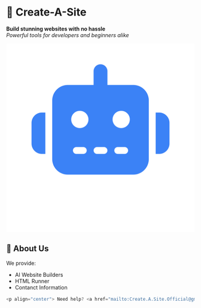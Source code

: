 # 🚀 Create-A-Site

**Build stunning websites with no hassle**  
*Powerful tools for developers and beginners alike*

![Create-A-Site Logo](/assets/Create-A-Site.png) <!-- Replace with your actual logo -->

## 📌 About Us

We provide:
- AI Website Builders
- HTML Runner
- Contanct Information
```javascript
<p align="center"> Need help? <a href="mailto:Create.A.Site.Official@gmail.com">Email us</a> or visit our <a href="https://Create-A-Site.github.io">website</a>!<br> ⭐ <strong>Star our repos</strong> to support our work! </p>
